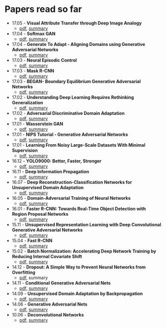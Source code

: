 # Papers read so far
- 17.05 - **Visual Attribute Transfer through Deep Image Analogy**
    - [pdf](https://arxiv.org/pdf/1705.01088.pdf), [summary](https://github.com/leo-p/papers/issues/24)
- 17.04 - **Softmax GAN**
    - [pdf](https://arxiv.org/pdf/1704.06191.pdf), [summary](https://github.com/leo-p/papers/issues/23)
- 17.04 - **Generate To Adapt - Aligning Domains using Generative Adversarial Networks**
    - [pdf](https://arxiv.org/pdf/1704.01705v1.pdf), [summary](https://github.com/leo-p/papers/issues/22)
- 17.03 - **Neural Episodic Control**
    - [pdf](https://arxiv.org/pdf/1703.01988.pdf), [summary](https://github.com/leo-p/papers/issues/21)
- 17.03 - **Mask R-CNN**
    - [pdf](https://arxiv.org/pdf/1703.06870.pdf), [summary](https://github.com/leo-p/papers/issues/20)
- 17.03 - **BEGAN- Boundary Equilibrium Generative Adversarial Networks**
    - [pdf](https://arxiv.org/pdf/1703.10717v3), [summary](https://github.com/leo-p/papers/issues/19)
- 17.02 - **Understanding Deep Learning Requires Rethinking Generalization**
    - [pdf](https://arxiv.org/pdf/1611.03530), [summary](https://github.com/leo-p/papers/issues/18)
- 17.02 - **Adversarial Discriminative Domain Adaptation**
    - [pdf](https://arxiv.org/pdf/1702.05464), [summary](https://github.com/leo-p/papers/issues/17)
- 17.01 - **Wasserstein GAN**
    - [pdf](https://arxiv.org/pdf/1701.07875), [summary](https://github.com/leo-p/papers/issues/16)
- 17.01 - **NIPS Tutorial - Generative Adversarial Networks**
    - [pdf](https://arxiv.org/pdf/1701.00160), [summary](https://github.com/leo-p/papers/issues/15)
- 17.01 - **Learning From Noisy Large-Scale Datasets With Minimal Supervision**
    - [pdf](https://arxiv.org/pdf/1701.01619), [summary](https://github.com/leo-p/papers/issues/14)
- 16.12 - **YOLO9000: Better, Faster, Stronger**
    - [pdf](https://arxiv.org/pdf/1612.08242), [summary](https://github.com/leo-p/papers/issues/13)
- 16.11 - **Deep Information Propagation**
    - [pdf](https://arxiv.org/pdf/1611.01232), [summary](https://github.com/leo-p/papers/issues/12)
- 16.07 - **Deep Reconstruction-Classification Networks for Unsupervised Domain Adaptation**
    - [pdf](https://arxiv.org/pdf/1607.03516), [summary](https://github.com/leo-p/papers/issues/11)
- 16.05 - **Domain-Adversarial Training of Neural Networks**
    - [pdf](https://arxiv.org/pdf/1505.07818.pdf), [summary](https://github.com/leo-p/papers/issues/6)
- 16.01 - **Faster R-CNN: Towards Real-Time Object Detection with Region Proposal Networks**
    - [pdf](https://arxiv.org/pdf/1506.01497), [summary](https://github.com/leo-p/papers/issues/9)
- 15.11 - **Unsupervised Representation Learning with Deep Convolutional Generative Adversarial Networks**
    - [pdf](https://arxiv.org/pdf/1511.06434), [summary](https://github.com/leo-p/papers/issues/8)
- 15.04 - **Fast R-CNN**
    - [pdf](https://arxiv.org/pdf/1504.08083), [summary](https://github.com/leo-p/papers/issues/7)
- 15.02 - **Batch Normalization: Accelerating Deep Network Training by Reducing Internal Covariate Shift**
    - [pdf](https://arxiv.org/pdf/1502.03167), [summary](https://github.com/leo-p/papers/issues/5)
- 14.12 - **Dropout: A Simple Way to Prevent Neural Networks from Overfitting**
    - [pdf](https://www.google.fr/url?sa=t&rct=j&q=&esrc=s&source=web&cd=1&cad=rja&uact=8&ved=0ahUKEwiE65K0jYTUAhUEiRoKHUovBz8QFggmMAA&url=https%3A%2F%2Fwww.cs.toronto.edu%2F~hinton%2Fabsps%2FJMLRdropout.pdf&usg=AFQjCNFModVeeXkqtxn_TXeKPB0zFtw5ew&sig2=-U_wHFWHReITAPKk3qBmXw), summary
- 14.11 - **Conditional Generative Adversarial Nets**
    - [pdf](https://arxiv.org/pdf/1411.1784), [summary](https://github.com/leo-p/papers/issues/4)
- 14.09 - **Unsupervised Domain Adaptation by Backpropagation**
    - [pdf](https://arxiv.org/pdf/1409.7495), [summary](https://github.com/leo-p/papers/issues/3)
- 14.06 - **Generative Adversarial Nets**
    - [pdf](https://arxiv.org/pdf/1406.2661), [summary](https://github.com/leo-p/papers/issues/2)
- 10.06 - **Deconvolutional Networks**
    - [pdf](http://www.matthewzeiler.com/pubs/cvpr2010/cvpr2010.pdf), [summary](https://github.com/leo-p/papers/issues/1)
